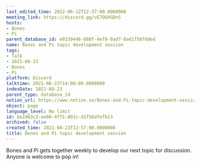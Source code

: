```yaml
---
last_edited_time: 2022-06-12T12:37:00.0000000
meeting_link: https://discord.gg/vE7QUXGDnS
hosts:
- Bones
- Pi
parent_database_id: e9339446-880f-4ef0-8ad7-8ad1f507dded
name: Bones and Pi topic development session
tags:
- Talk
- 2021-08-23
- Bones
- Pi
platform: Discord
talktime: 2021-08-23T14:00:00.0000000
indexDate: 2021-08-23
parent_type: database_id
notion_url: https://www.notion.so/Bones-and-Pi-topic-development-session-be2403c3ee604ff1801cd1f56dfefb13
object: page
language_level: No limit
id: be2403c3-ee60-4ff1-801c-d1f56dfefb13
archived: false
created_time: 2021-08-23T12:57:00.0000000
title: Bones and Pi topic development session
---
```


Bones and Pi gets together weekly to develop our next topic for discussion.
Anyone is welcome to pop in!










